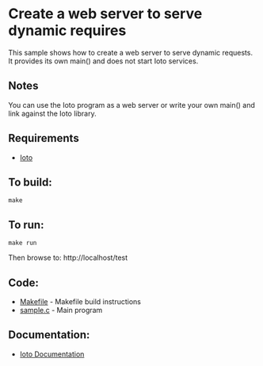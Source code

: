 Create a web server to serve dynamic requires
===

This sample shows how to create a web server to serve dynamic requests.
It provides its own main() and does not start Ioto services.

Notes
-----

You can use the Ioto program as a web server or write your own main() and link against the Ioto library.

Requirements
---
* [Ioto](https://www.embedthis.com/ioto/download.html)

To build:
---
    make

To run:
---
    make run

Then browse to:
    http://localhost/test

Code:
---
* [Makefile](Makefile) - Makefile build instructions
* [sample.c](sample.c) - Main program

Documentation:
---
* [Ioto Documentation](https://www.embedthis.com/ioto/doc/index.html)

<!--
See Also:
---
* [typical-server - Fully featured server and embedding API](../typical-server/README.md)
-->
